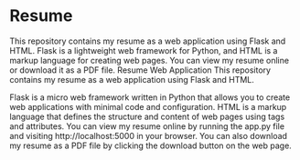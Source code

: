 # Resume
This repository contains my resume as a web application using Flask and HTML. Flask is a lightweight web framework for Python, and HTML is a markup language for creating web pages. You can view my resume online or download it as a PDF file.
Resume Web Application
This repository contains my resume as a web application using Flask and HTML.

Flask is a micro web framework written in Python that allows you to create web applications with minimal code and configuration.
HTML is a markup language that defines the structure and content of web pages using tags and attributes.
You can view my resume online by running the app.py file and visiting http://localhost:5000 in your browser.
You can also download my resume as a PDF file by clicking the download button on the web page.

